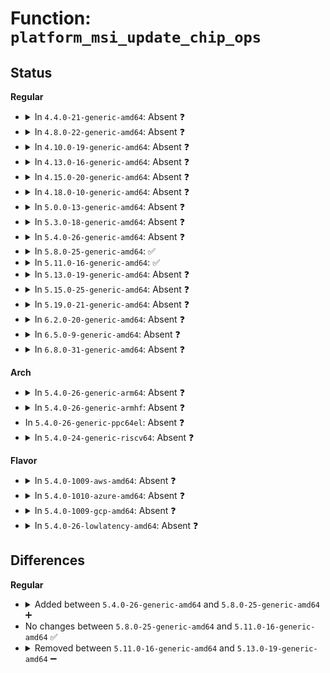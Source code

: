 # Function: <code>platform_msi_update_chip_ops</code>

## Status
<b>Regular</b>
<ul>
<li>
<details>
<summary>In <code>4.4.0-21-generic-amd64</code>: Absent ❓</summary>

```json
{
  "name": "platform_msi_update_chip_ops",
  "collision_type": "Unique Static",
  "inline_type": "Full",
  "funcs": [
    {
      "addr": 18446744071584533361,
      "name": "platform_msi_update_chip_ops",
      "external": false,
      "loc": "drivers/base/platform-msi.c:96",
      "file": "drivers/base/platform-msi.c",
      "inline": "not declared, inlined",
      "caller_inline": [
        "drivers/base/platform-msi.c:platform_msi_create_irq_domain"
      ],
      "caller_func": []
    }
  ],
  "symbols": []
}
```
</details>
</li>
<li>
<details>
<summary>In <code>4.8.0-22-generic-amd64</code>: Absent ❓</summary>

```json
{
  "name": "platform_msi_update_chip_ops",
  "collision_type": "Unique Static",
  "inline_type": "Full",
  "funcs": [
    {
      "addr": 18446744071584883569,
      "name": "platform_msi_update_chip_ops",
      "external": false,
      "loc": "drivers/base/platform-msi.c:100",
      "file": "drivers/base/platform-msi.c",
      "inline": "not declared, inlined",
      "caller_inline": [
        "drivers/base/platform-msi.c:platform_msi_create_irq_domain"
      ],
      "caller_func": []
    }
  ],
  "symbols": []
}
```
</details>
</li>
<li>
<details>
<summary>In <code>4.10.0-19-generic-amd64</code>: Absent ❓</summary>

```json
{
  "name": "platform_msi_update_chip_ops",
  "collision_type": "Unique Static",
  "inline_type": "Full",
  "funcs": [
    {
      "addr": 18446744071585077185,
      "name": "platform_msi_update_chip_ops",
      "external": false,
      "loc": "drivers/base/platform-msi.c:100",
      "file": "drivers/base/platform-msi.c",
      "inline": "not declared, inlined",
      "caller_inline": [
        "drivers/base/platform-msi.c:platform_msi_create_irq_domain"
      ],
      "caller_func": []
    }
  ],
  "symbols": []
}
```
</details>
</li>
<li>
<details>
<summary>In <code>4.13.0-16-generic-amd64</code>: Absent ❓</summary>

```json
{
  "name": "platform_msi_update_chip_ops",
  "collision_type": "Unique Static",
  "inline_type": "Full",
  "funcs": [
    {
      "addr": 18446744071585159447,
      "name": "platform_msi_update_chip_ops",
      "external": false,
      "loc": "drivers/base/platform-msi.c:100",
      "file": "drivers/base/platform-msi.c",
      "inline": "not declared, inlined",
      "caller_inline": [
        "drivers/base/platform-msi.c:platform_msi_create_irq_domain"
      ],
      "caller_func": []
    }
  ],
  "symbols": []
}
```
</details>
</li>
<li>
<details>
<summary>In <code>4.15.0-20-generic-amd64</code>: Absent ❓</summary>

```json
{
  "name": "platform_msi_update_chip_ops",
  "collision_type": "Unique Static",
  "inline_type": "Full",
  "funcs": [
    {
      "addr": 18446744071585586453,
      "name": "platform_msi_update_chip_ops",
      "external": false,
      "loc": "drivers/base/platform-msi.c:100",
      "file": "drivers/base/platform-msi.c",
      "inline": "not declared, inlined",
      "caller_inline": [
        "drivers/base/platform-msi.c:platform_msi_create_irq_domain"
      ],
      "caller_func": []
    }
  ],
  "symbols": []
}
```
</details>
</li>
<li>
<details>
<summary>In <code>4.18.0-10-generic-amd64</code>: Absent ❓</summary>

```json
{
  "name": "platform_msi_update_chip_ops",
  "collision_type": "Unique Static",
  "inline_type": "Full",
  "funcs": [
    {
      "addr": 18446744071585830769,
      "name": "platform_msi_update_chip_ops",
      "external": false,
      "loc": "drivers/base/platform-msi.c:89",
      "file": "drivers/base/platform-msi.c",
      "inline": "not declared, inlined",
      "caller_inline": [
        "drivers/base/platform-msi.c:platform_msi_create_irq_domain"
      ],
      "caller_func": []
    }
  ],
  "symbols": []
}
```
</details>
</li>
<li>
<details>
<summary>In <code>5.0.0-13-generic-amd64</code>: Absent ❓</summary>

```json
{
  "name": "platform_msi_update_chip_ops",
  "collision_type": "Unique Static",
  "inline_type": "Full",
  "funcs": [
    {
      "addr": 18446744071585964881,
      "name": "platform_msi_update_chip_ops",
      "external": false,
      "loc": "drivers/base/platform-msi.c:89",
      "file": "drivers/base/platform-msi.c",
      "inline": "not declared, inlined",
      "caller_inline": [
        "drivers/base/platform-msi.c:platform_msi_create_irq_domain"
      ],
      "caller_func": []
    }
  ],
  "symbols": []
}
```
</details>
</li>
<li>
<details>
<summary>In <code>5.3.0-18-generic-amd64</code>: Absent ❓</summary>

```json
{
  "name": "platform_msi_update_chip_ops",
  "collision_type": "Unique Static",
  "inline_type": "Full",
  "funcs": [
    {
      "addr": 18446744071586207969,
      "name": "platform_msi_update_chip_ops",
      "external": false,
      "loc": "drivers/base/platform-msi.c:89",
      "file": "drivers/base/platform-msi.c",
      "inline": "not declared, inlined",
      "caller_inline": [
        "drivers/base/platform-msi.c:platform_msi_create_irq_domain"
      ],
      "caller_func": []
    }
  ],
  "symbols": []
}
```
</details>
</li>
<li>
<details>
<summary>In <code>5.4.0-26-generic-amd64</code>: Absent ❓</summary>

```json
{
  "name": "platform_msi_update_chip_ops",
  "collision_type": "Unique Static",
  "inline_type": "Full",
  "funcs": [
    {
      "addr": 18446744071586356069,
      "name": "platform_msi_update_chip_ops",
      "external": false,
      "loc": "drivers/base/platform-msi.c:89",
      "file": "drivers/base/platform-msi.c",
      "inline": "not declared, inlined",
      "caller_inline": [
        "drivers/base/platform-msi.c:platform_msi_create_irq_domain"
      ],
      "caller_func": []
    }
  ],
  "symbols": []
}
```
</details>
</li>
<li>
<details>
<summary>In <code>5.8.0-25-generic-amd64</code>: ✅</summary>

```c
void platform_msi_update_chip_ops(struct msi_domain_info * info)
```

```json
{
  "name": "platform_msi_update_chip_ops",
  "collision_type": "Unique Static",
  "inline_type": "No",
  "funcs": [
    {
      "addr": 18446744071587127232,
      "name": "platform_msi_update_chip_ops",
      "external": false,
      "loc": "drivers/base/platform-msi.c:89",
      "file": "drivers/base/platform-msi.c",
      "inline": "seen, unknown",
      "caller_inline": [],
      "caller_func": [
        "drivers/base/platform-msi.c:platform_msi_create_irq_domain"
      ]
    }
  ],
  "symbols": [
    {
      "addr": 18446744071587127232,
      "name": "platform_msi_update_chip_ops",
      "section": ".text",
      "bind": "STB_LOCAL",
      "size": 136
    }
  ]
}
```
</details>
</li>
<li>
<details>
<summary>In <code>5.11.0-16-generic-amd64</code>: ✅</summary>

```c
void platform_msi_update_chip_ops(struct msi_domain_info * info)
```

```json
{
  "name": "platform_msi_update_chip_ops",
  "collision_type": "Unique Static",
  "inline_type": "No",
  "funcs": [
    {
      "addr": 18446744071587212368,
      "name": "platform_msi_update_chip_ops",
      "external": false,
      "loc": "drivers/base/platform-msi.c:95",
      "file": "drivers/base/platform-msi.c",
      "inline": "seen, unknown",
      "caller_inline": [],
      "caller_func": [
        "drivers/base/platform-msi.c:platform_msi_create_irq_domain"
      ]
    }
  ],
  "symbols": [
    {
      "addr": 18446744071587212368,
      "name": "platform_msi_update_chip_ops",
      "section": ".text",
      "bind": "STB_LOCAL",
      "size": 136
    }
  ]
}
```
</details>
</li>
<li>
<details>
<summary>In <code>5.13.0-19-generic-amd64</code>: Absent ❓</summary>

```json
{
  "name": "platform_msi_update_chip_ops",
  "collision_type": "Unique Static",
  "inline_type": "Full",
  "funcs": [
    {
      "addr": 18446744071587102097,
      "name": "platform_msi_update_chip_ops",
      "external": false,
      "loc": "drivers/base/platform-msi.c:95",
      "file": "drivers/base/platform-msi.c",
      "inline": "not declared, inlined",
      "caller_inline": [
        "drivers/base/platform-msi.c:platform_msi_create_irq_domain"
      ],
      "caller_func": []
    }
  ],
  "symbols": []
}
```
</details>
</li>
<li>
<details>
<summary>In <code>5.15.0-25-generic-amd64</code>: Absent ❓</summary>

```json
{
  "name": "platform_msi_update_chip_ops",
  "collision_type": "Unique Static",
  "inline_type": "Full",
  "funcs": [
    {
      "addr": 18446744071587674257,
      "name": "platform_msi_update_chip_ops",
      "external": false,
      "loc": "drivers/base/platform-msi.c:96",
      "file": "drivers/base/platform-msi.c",
      "inline": "not declared, inlined",
      "caller_inline": [
        "drivers/base/platform-msi.c:platform_msi_create_irq_domain"
      ],
      "caller_func": []
    }
  ],
  "symbols": []
}
```
</details>
</li>
<li>
<details>
<summary>In <code>5.19.0-21-generic-amd64</code>: Absent ❓</summary>

```json
{
  "name": "platform_msi_update_chip_ops",
  "collision_type": "Unique Static",
  "inline_type": "Full",
  "funcs": [
    {
      "addr": 18446744071589020691,
      "name": "platform_msi_update_chip_ops",
      "external": false,
      "loc": "drivers/base/platform-msi.c:90",
      "file": "drivers/base/platform-msi.c",
      "inline": "not declared, inlined",
      "caller_inline": [
        "drivers/base/platform-msi.c:platform_msi_create_irq_domain"
      ],
      "caller_func": []
    }
  ],
  "symbols": []
}
```
</details>
</li>
<li>
<details>
<summary>In <code>6.2.0-20-generic-amd64</code>: Absent ❓</summary>

```json
{
  "name": "platform_msi_update_chip_ops",
  "collision_type": "Unique Static",
  "inline_type": "Full",
  "funcs": [
    {
      "addr": 18446744071590548033,
      "name": "platform_msi_update_chip_ops",
      "external": false,
      "loc": "drivers/base/platform-msi.c:90",
      "file": "drivers/base/platform-msi.c",
      "inline": "not declared, inlined",
      "caller_inline": [
        "drivers/base/platform-msi.c:platform_msi_create_irq_domain"
      ],
      "caller_func": []
    }
  ],
  "symbols": []
}
```
</details>
</li>
<li>
<details>
<summary>In <code>6.5.0-9-generic-amd64</code>: Absent ❓</summary>

```json
{
  "name": "platform_msi_update_chip_ops",
  "collision_type": "Unique Static",
  "inline_type": "Full",
  "funcs": [
    {
      "addr": 18446744071590876145,
      "name": "platform_msi_update_chip_ops",
      "external": false,
      "loc": "drivers/base/platform-msi.c:90",
      "file": "drivers/base/platform-msi.c",
      "inline": "not declared, inlined",
      "caller_inline": [
        "drivers/base/platform-msi.c:platform_msi_create_irq_domain"
      ],
      "caller_func": []
    }
  ],
  "symbols": []
}
```
</details>
</li>
<li>
<details>
<summary>In <code>6.8.0-31-generic-amd64</code>: Absent ❓</summary>

```json
{
  "name": "platform_msi_update_chip_ops",
  "collision_type": "Unique Static",
  "inline_type": "Full",
  "funcs": [
    {
      "addr": 18446744071591220001,
      "name": "platform_msi_update_chip_ops",
      "external": false,
      "loc": "drivers/base/platform-msi.c:90",
      "file": "drivers/base/platform-msi.c",
      "inline": "not declared, inlined",
      "caller_inline": [
        "drivers/base/platform-msi.c:platform_msi_create_irq_domain"
      ],
      "caller_func": []
    }
  ],
  "symbols": []
}
```
</details>
</li>
</ul>
<b>Arch</b>
<ul>
<li>
<details>
<summary>In <code>5.4.0-26-generic-arm64</code>: Absent ❓</summary>

```json
{
  "name": "platform_msi_update_chip_ops",
  "collision_type": "Unique Static",
  "inline_type": "Full",
  "funcs": [
    {
      "addr": 18446603336499198664,
      "name": "platform_msi_update_chip_ops",
      "external": false,
      "loc": "drivers/base/platform-msi.c:89",
      "file": "drivers/base/platform-msi.c",
      "inline": "not declared, inlined",
      "caller_inline": [
        "drivers/base/platform-msi.c:platform_msi_create_irq_domain"
      ],
      "caller_func": []
    }
  ],
  "symbols": []
}
```
</details>
</li>
<li>
<details>
<summary>In <code>5.4.0-26-generic-armhf</code>: Absent ❓</summary>

```json
{
  "name": "platform_msi_update_chip_ops",
  "collision_type": "Unique Static",
  "inline_type": "Full",
  "funcs": [
    {
      "addr": 3231730676,
      "name": "platform_msi_update_chip_ops",
      "external": false,
      "loc": "drivers/base/platform-msi.c:89",
      "file": "drivers/base/platform-msi.c",
      "inline": "not declared, inlined",
      "caller_inline": [
        "drivers/base/platform-msi.c:platform_msi_create_irq_domain"
      ],
      "caller_func": []
    }
  ],
  "symbols": []
}
```
</details>
</li>
<li>
In <code>5.4.0-26-generic-ppc64el</code>: Absent ❓
</li>
<li>
<details>
<summary>In <code>5.4.0-24-generic-riscv64</code>: Absent ❓</summary>

```json
{
  "name": "platform_msi_update_chip_ops",
  "collision_type": "Unique Static",
  "inline_type": "Full",
  "funcs": [
    {
      "addr": 18446743936276490558,
      "name": "platform_msi_update_chip_ops",
      "external": false,
      "loc": "drivers/base/platform-msi.c:89",
      "file": "drivers/base/platform-msi.c",
      "inline": "not declared, inlined",
      "caller_inline": [
        "drivers/base/platform-msi.c:platform_msi_create_irq_domain"
      ],
      "caller_func": []
    }
  ],
  "symbols": []
}
```
</details>
</li>
</ul>
<b>Flavor</b>
<ul>
<li>
<details>
<summary>In <code>5.4.0-1009-aws-amd64</code>: Absent ❓</summary>

```json
{
  "name": "platform_msi_update_chip_ops",
  "collision_type": "Unique Static",
  "inline_type": "Full",
  "funcs": [
    {
      "addr": 18446744071586117957,
      "name": "platform_msi_update_chip_ops",
      "external": false,
      "loc": "drivers/base/platform-msi.c:89",
      "file": "drivers/base/platform-msi.c",
      "inline": "not declared, inlined",
      "caller_inline": [
        "drivers/base/platform-msi.c:platform_msi_create_irq_domain"
      ],
      "caller_func": []
    }
  ],
  "symbols": []
}
```
</details>
</li>
<li>
<details>
<summary>In <code>5.4.0-1010-azure-amd64</code>: Absent ❓</summary>

```json
{
  "name": "platform_msi_update_chip_ops",
  "collision_type": "Unique Static",
  "inline_type": "Full",
  "funcs": [
    {
      "addr": 18446744071585962581,
      "name": "platform_msi_update_chip_ops",
      "external": false,
      "loc": "drivers/base/platform-msi.c:89",
      "file": "drivers/base/platform-msi.c",
      "inline": "not declared, inlined",
      "caller_inline": [
        "drivers/base/platform-msi.c:platform_msi_create_irq_domain"
      ],
      "caller_func": []
    }
  ],
  "symbols": []
}
```
</details>
</li>
<li>
<details>
<summary>In <code>5.4.0-1009-gcp-amd64</code>: Absent ❓</summary>

```json
{
  "name": "platform_msi_update_chip_ops",
  "collision_type": "Unique Static",
  "inline_type": "Full",
  "funcs": [
    {
      "addr": 18446744071586304037,
      "name": "platform_msi_update_chip_ops",
      "external": false,
      "loc": "drivers/base/platform-msi.c:89",
      "file": "drivers/base/platform-msi.c",
      "inline": "not declared, inlined",
      "caller_inline": [
        "drivers/base/platform-msi.c:platform_msi_create_irq_domain"
      ],
      "caller_func": []
    }
  ],
  "symbols": []
}
```
</details>
</li>
<li>
<details>
<summary>In <code>5.4.0-26-lowlatency-amd64</code>: Absent ❓</summary>

```json
{
  "name": "platform_msi_update_chip_ops",
  "collision_type": "Unique Static",
  "inline_type": "Full",
  "funcs": [
    {
      "addr": 18446744071586415493,
      "name": "platform_msi_update_chip_ops",
      "external": false,
      "loc": "drivers/base/platform-msi.c:89",
      "file": "drivers/base/platform-msi.c",
      "inline": "not declared, inlined",
      "caller_inline": [
        "drivers/base/platform-msi.c:platform_msi_create_irq_domain"
      ],
      "caller_func": []
    }
  ],
  "symbols": []
}
```
</details>
</li>
</ul>

## Differences
<b>Regular</b>
<ul>
<li>
<details>
<summary>Added between <code>5.4.0-26-generic-amd64</code> and <code>5.8.0-25-generic-amd64</code> ➕</summary>

```c
void platform_msi_update_chip_ops(struct msi_domain_info * info)
```
</details>
</li>
<li>
No changes between <code>5.8.0-25-generic-amd64</code> and <code>5.11.0-16-generic-amd64</code> ✅
</li>
<li>
<details>
<summary>Removed between <code>5.11.0-16-generic-amd64</code> and <code>5.13.0-19-generic-amd64</code> ➖</summary>

```c
void platform_msi_update_chip_ops(struct msi_domain_info * info)
```
</details>
</li>
</ul>
